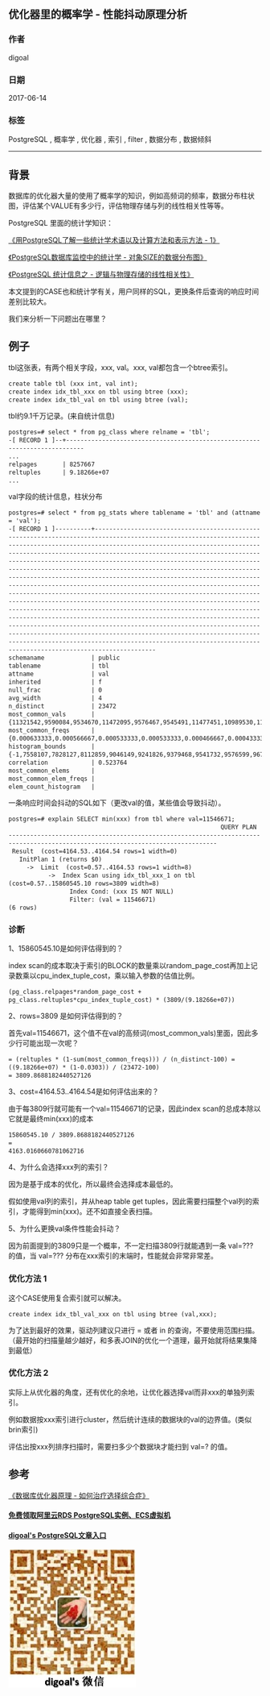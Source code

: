 ## 优化器里的概率学 - 性能抖动原理分析  
        
### 作者        
digoal        
        
### 日期        
2017-06-14        
        
### 标签        
PostgreSQL , 概率学 , 优化器 , 索引 , filter , 数据分布 , 数据倾斜       
        
----        
        
## 背景   
数据库的优化器大量的使用了概率学的知识，例如高频词的频率，数据分布柱状图，评估某个VALUE有多少行，评估物理存储与列的线性相关性等等。  
  
PostgreSQL 里面的统计学知识：  
  
[《用PostgreSQL了解一些统计学术语以及计算方法和表示方法 - 1》](../201503/20150303_02.md)    
  
[《PostgreSQL数据库监控中的统计学 - 对象SIZE的数据分布图》](../201509/20150919_01.md)    
  
[《PostgreSQL 统计信息之 - 逻辑与物理存储的线性相关性》](../201502/20150228_01.md)    
  
本文提到的CASE也和统计学有关，用户同样的SQL，更换条件后查询的响应时间差别比较大。  
  
我们来分析一下问题出在哪里？  
  
## 例子  
tbl这张表，有两个相关字段，xxx, val。xxx, val都包含一个btree索引。  
  
```  
create table tbl (xxx int, val int);  
create index idx_tbl_xxx on tbl using btree (xxx);  
create index idx_tbl_val on tbl using btree (val);  
```  
  
tbl约9.1千万记录。(来自统计信息)   
  
```  
postgres=# select * from pg_class where relname = 'tbl';  
-[ RECORD 1 ]--+---------------------------------------------------------------------------  
...  
relpages       | 8257667  
reltuples      | 9.18266e+07  
...  
```  
  
val字段的统计信息，柱状分布  
  
```  
postgres=# select * from pg_stats where tablename = 'tbl' and (attname = 'val');  
-[ RECORD 1 ]----------+-----------------------------------------------------------------------------------------------------------------------------------------------------------------------------------------------------------------------------------------------------------------------------------------------------------------------------------------------------------------------------------------------------------------------------------------------------------------------------------------------------------------------------------------------------------------------------------------------------------------------------------------------------------------------------------------------------------------------------------------------------------------------------------------------------------------------------------------------------------------------------------------------------------------------------------------------------------------------------------------------------------------------------------------------------------------------------------------------------------  
schemaname             | public  
tablename              | tbl  
attname                | val  
inherited              | f  
null_frac              | 0  
avg_width              | 4  
n_distinct             | 23472  
most_common_vals       | {11321542,9590084,9534670,11472095,9576467,9545491,11477451,10989530,11207289,11366499,11478550,11507267,10147621,10915696,11265877,11397691,10943926,11299197,11375631,11382656,11383293,11397909,11433126,11440696,11455808,11502873,9309452,9419251,9831208,10915491,10954298,10968050,10971601,10971856,11350206,11365070,11418452,11424692,11453932,11455400,11456117,11462578,11477841,11495983,11499188,11519466,11526843,11538523,9309313,9507528,9570697,9589957,9848424,10211296,10403265,10740134,10851181,10905772,10925615,10942712,10988994,10991227,10997731,10999386,11365698,11370643,11401522,11415268,11418400,11420980,11431494,11432202,11432813,11440231,11450771,11452106,11474915,11475542,11501297,11505822,11507072,11512290,11541832,9516436,9571509,9572190,9576510,9869955,9870066,10760447,10760491,10890296,10898933,10902740,10905208,10907293,10916731,10917591,10927390,10933657}  
most_common_freqs      | {0.000633333,0.000566667,0.000533333,0.000533333,0.000466667,0.000433333,0.000433333,0.0004,0.0004,0.0004,0.0004,0.0004,0.000366667,0.000366667,0.000366667,0.000366667,0.000333333,0.000333333,0.000333333,0.000333333,0.000333333,0.000333333,0.000333333,0.000333333,0.000333333,0.000333333,0.0003,0.0003,0.0003,0.0003,0.0003,0.0003,0.0003,0.0003,0.0003,0.0003,0.0003,0.0003,0.0003,0.0003,0.0003,0.0003,0.0003,0.0003,0.0003,0.0003,0.0003,0.0003,0.000266667,0.000266667,0.000266667,0.000266667,0.000266667,0.000266667,0.000266667,0.000266667,0.000266667,0.000266667,0.000266667,0.000266667,0.000266667,0.000266667,0.000266667,0.000266667,0.000266667,0.000266667,0.000266667,0.000266667,0.000266667,0.000266667,0.000266667,0.000266667,0.000266667,0.000266667,0.000266667,0.000266667,0.000266667,0.000266667,0.000266667,0.000266667,0.000266667,0.000266667,0.000266667,0.000233333,0.000233333,0.000233333,0.000233333,0.000233333,0.000233333,0.000233333,0.000233333,0.000233333,0.000233333,0.000233333,0.000233333,0.000233333,0.000233333,0.000233333,0.000233333,0.000233333}  
histogram_bounds       | {-1,7558107,7828127,8112859,9046149,9241826,9379468,9541732,9576599,9672961,9846871,9860375,9870728,10060192,10351217,10740412,10856432,10893866,10902117,10906515,10913106,10918910,10925204,10931076,10938203,10944727,10950843,10958976,10963704,10969886,10972265,10975634,10980061,10985045,10988826,10993407,10997844,10999535,11000963,11087834,11109438,11118360,11127807,11282790,11299113,11321740,11341584,11355644,11359298,11363485,11365828,11367262,11371057,11372356,11376100,11382254,11383472,11387734,11398387,11403238,11414003,11419357,11420978,11421807,11424546,11428043,11430424,11434838,11438052,11440476,11442560,11450686,11453180,11455088,11455714,11461724,11472384,11473771,11474364,11474986,11476815,11480406,11483760,11486407,11489680,11492521,11497577,11503852,11507380,11509618,11512309,11515497,11518366,11522532,11525500,11526789,11529964,11534552,11540765,11544743,11559885}  
correlation            | 0.523764  
most_common_elems      |  
most_common_elem_freqs |  
elem_count_histogram   |  
```  
  
一条响应时间会抖动的SQL如下（更改val的值，某些值会导致抖动）。  
  
```  
postgres=# explain SELECT min(xxx) from tbl where val=11546671;  
                                                           QUERY PLAN  
--------------------------------------------------------------------------------------------------------------------------------  
 Result  (cost=4164.53..4164.54 rows=1 width=0)  
   InitPlan 1 (returns $0)  
     ->  Limit  (cost=0.57..4164.53 rows=1 width=8)  
           ->  Index Scan using idx_tbl_xxx_1 on tbl  (cost=0.57..15860545.10 rows=3809 width=8)  
                 Index Cond: (xxx IS NOT NULL)  
                 Filter: (val = 11546671)  
(6 rows)  
```  
  
### 诊断  
1、15860545.10是如何评估得到的？  
  
index scan的成本取决于索引的BLOCK的数量乘以random_page_cost再加上记录数乘以cpu_index_tuple_cost，乘以输入参数的估值比例。  
  
```
(pg_class.relpages*random_page_cost + pg_class.reltuples*cpu_index_tuple_cost) * (3809/(9.18266e+07))
```
  
2、rows=3809 是如何评估得到的？  
  
首先val=11546671，这个值不在val的高频词(most_common_vals)里面，因此多少行可能出现一次呢？  
  
```  
= (reltuples * (1-sum(most_common_freqs))) / (n_distinct-100) = ((9.18266e+07) * (1-0.0303)) / (23472-100)  
= 3809.8688182440527126  
```  
  
3、cost=4164.53..4164.54是如何评估出来的？  
  
由于每3809行就可能有一个val=11546671的记录，因此index scan的总成本除以它就是最终min(xxx)的成本  
  
```  
15860545.10 / 3809.8688182440527126  
=  
4163.0160660781062716  
```  
  
4、为什么会选择xxx列的索引？  
  
因为是基于成本的优化，所以最终会选择成本最低的。  
  
假如使用val列的索引，并从heap table get tuples，因此需要扫描整个val列的索引，才能得到min(xxx)。还不如直接全表扫描。       
  
5、为什么更换val条件性能会抖动？  
  
因为前面提到的3809只是一个概率，不一定扫描3809行就能遇到一条 val=??? 的值，当 val=??? 分布在xxx索引的末端时，性能就会非常非常差。  
  
### 优化方法 1 
这个CASE使用复合索引就可以解决。  
  
```  
create index idx_tbl_val_xxx on tbl using btree (val,xxx);  
```  
  
为了达到最好的效果，驱动列建议只进行 = 或者 in 的查询，不要使用范围扫描。（最开始的扫描量越少越好，和多表JOIN的优化一个道理，最开始就将结果集降到最低）     
   
### 优化方法 2
实际上从优化器的角度，还有优化的余地，让优化器选择val而非xxx的单独列索引。    
   
例如数据按xxx索引进行cluster，然后统计连续的数据块的val的边界值。(类似brin索引)      
  
评估出按xxx列排序扫描时，需要扫多少个数据块才能扫到 val=? 的值。   
  
## 参考  
[《数据库优化器原理 - 如何治疗选择综合症》](../201705/20170507_01.md)    
  
  
  
  
  
  
  
  
  
  
  
  
  
  
#### [免费领取阿里云RDS PostgreSQL实例、ECS虚拟机](https://free.aliyun.com/ "57258f76c37864c6e6d23383d05714ea")
  
  
#### [digoal's PostgreSQL文章入口](https://github.com/digoal/blog/blob/master/README.md "22709685feb7cab07d30f30387f0a9ae")
  
  
![digoal's weixin](../pic/digoal_weixin.jpg "f7ad92eeba24523fd47a6e1a0e691b59")
  
  
  
  
  
  
  
